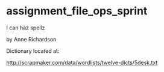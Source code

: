 # assignment_file_ops_sprint
I can haz spellz


by Anne Richardson

Dictionary located at:

http://scrapmaker.com/data/wordlists/twelve-dicts/5desk.txt